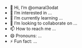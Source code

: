 - 👋 Hi, I’m @omaral3odat
- 👀 I’m interested in ...
- 🌱 I’m currently learning ...
- 💞️ I’m looking to collaborate on ...
- 📫 How to reach me ...
- 😄 Pronouns: ...
- ⚡ Fun fact: ...

<!---
omaral3odat/omaral3odat is a ✨ special ✨ repository because its `README.md` (this file) appears on your GitHub profile.
You can click the Preview link to take a look at your changes.
--->
